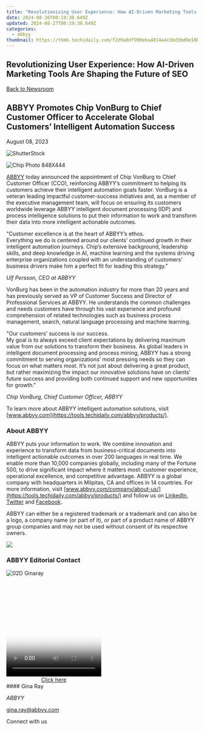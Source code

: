 ```yaml
---
title: "Revolutionizing User Experience: How AI-Driven Marketing Tools Are Shaping the Future of SEO"
date: 2024-08-26T00:19:38.649Z
updated: 2024-08-27T00:19:38.649Z
categories:
  - abbyy
thumbnail: https://thmb.techidaily.com/f2d9a0df990eba4814a4cbbd3bd0e18b69c14ac68946c8a64a7d7c631b9a2a8c.jpg
---
```


## Revolutionizing User Experience: How AI-Driven Marketing Tools Are Shaping the Future of SEO

[Back to Newsroom](https://tools.techidaily.com/abbyy/products/)

## ABBYY Promotes Chip VonBurg to Chief Customer Officer to Accelerate Global Customers’ Intelligent Automation Success

August 08, 2023

![ShutterStock](https://content.abbyy.com/-/media/project/abbyy/abbyy/branchtemplates/shutterstock_1272462163_1296-x-729.jpg?h=729&iar=0&w=1296)

![Chip Photo 848X444](https://static4.abbyy.com/abbyycommedia/37570/chip-photo-848x444.png) 

[ABBYY](https://tools.techidaily.com/abbyy/products/) today announced the appointment of Chip VonBurg to Chief Customer Officer (CCO), reinforcing ABBYY’s commitment to helping its customers achieve their intelligent automation goals faster. VonBurg is a veteran leading impactful customer-success initiatives and, as a member of the executive management team, will focus on ensuring its customers worldwide leverage ABBYY intelligent document processing (IDP) and process intelligence solutions to put their information to work and transform their data into more intelligent actionable outcomes.

"Customer excellence is at the heart of ABBYY’s ethos.   
Everything we do is centered around our clients’ continued growth in their intelligent automation journeys. Chip’s extensive background, leadership skills, and deep knowledge in AI, machine learning and the systems driving enterprise organizations coupled with an understanding of customers’ business drivers make him a perfect fit for leading this strategy."

_Ulf Persson, CEO at ABBYY_

VonBurg has been in the automation industry for more than 20 years and has previously served as VP of Customer Success and Director of Professional Services at ABBYY. He understands the common challenges and needs customers have through his vast experience and profound comprehension of related technologies such as business process management, search, natural language processing and machine learning.

"Our customers’ success is our success.   
My goal is to always exceed client expectations by delivering maximum value from our solutions to transform their business. As global leaders in intelligent document processing and process mining, ABBYY has a strong commitment to serving organizations’ most pressing needs so they can focus on what matters most. It’s not just about delivering a great product, but rather maximizing the impact our innovative solutions have on clients’ future success and providing both continued support and new opportunities for growth."

_Chip VonBurg, Chief Customer Officer, ABBYY_

To learn more about ABBYY intelligent automation solutions, visit [www.abbyy.com](https://tools.techidaily.com/abbyy/products/).

### About ABBYY

ABBYY puts your information to work. We combine innovation and experience to transform data from business-critical documents into intelligent actionable outcomes in over 200 languages in real time. We enable more than 10,000 companies globally, including many of the Fortune 500, to drive significant impact where it matters most: customer experience, operational excellence, and competitive advantage. ABBYY is a global company with headquarters in Milpitas, CA and offices in 14 countries. For more information, visit [www.abbyy.com/company/about-us/](https://tools.techidaily.com/abbyy/products/) and follow us on [LinkedIn](https://www.linkedin.com/company/abbyy), [Twitter](https://twitter.com/ABBYY%5FSoftware) and [Facebook](https://www.facebook.com/ABBYYsoft).

ABBYY can either be a registered trademark or a trademark and can also be a logo, a company name (or part of it), or part of a product name of ABBYY group companies and may not be used without consent of its respective owners.

<!-- affiliate ads begin -->
<a href="https://secure.2checkout.com/order/checkout.php?PRODS=4729320&QTY=1&AFFILIATE=108875&CART=1"><img src="https://secure.avangate.com/images/merchant/f7f07e7dab09533bc71247a5b29a7373/products/2_iDeviceMessageBox.png" border="0"></a>
<!-- affiliate ads end -->
### ABBYY Editorial Contact

![02D Ginaray](https://static2.abbyy.com/abbyycommedia/23662/02d-ginaray.png)

<!-- affiliate ads begin -->
<span id="1997795">
					<video width="250" height="250" style="cursor:pointer"
           poster="//a.impactradius-go.com/display-clicktoplayimage/1997795.jpeg"
           onclick="if(!this.playClicked){this.play();this.setAttribute('controls',true);this.playClicked=true;}">
	   <source src="//a.impactradius-go.com/display-ad/23621-1997795">
	   <img src="//a.impactradius-go.com/display-clicktoplayimage/1997795.jpeg" style="border: none; height: 100%; width: 100%; object-fit: contain">
	</video>
	<div style="width:250px;text-align:center"><a href="javascript:window.open(decodeURIComponent('https%3A%2F%2Fproteahair.pxf.io%2Fc%2F5597632%2F1997795%2F23621'), '_blank');void(0);">Click here</a></div>
</span>
<img height="0" width="0" src="https://imp.pxf.io/i/5597632/1997795/23621" style="position:absolute;visibility:hidden;" border="0" />
<!-- affiliate ads end -->
#### Gina Ray

_ABBYY_

[gina.ray@abbyy.com](https://tools.techidaily.com/abbyy/products/) 

  
Connect with us

<ins class="adsbygoogle"
     style="display:block"
     data-ad-format="autorelaxed"
     data-ad-client="ca-pub-7571918770474297"
     data-ad-slot="1223367746"></ins>



<ins class="adsbygoogle"
     style="display:block"
     data-ad-client="ca-pub-7571918770474297"
     data-ad-slot="8358498916"
     data-ad-format="auto"
     data-full-width-responsive="true"></ins>


